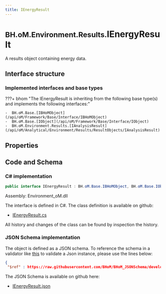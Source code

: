 ```yaml
---
title: IEnergyResult
---
```


# <small>BH.oM.Environment.Results.</small>**IEnergyResult**

A results object containing energy data.

## Interface structure

### Implemented interfaces and base types

???+ bhom "The IEnergyResult is inheriting from the following base type(s) and implements the following interfaces:"

    -  BH.oM.Base.[IBHoMObject](/api/oM/Framework/Base/Interface/IBHoMObject)
    -  BH.oM.Base.[IObject](/api/oM/Framework/Base/Interface/IObject)
    -  BH.oM.Environment.Results.[IAnalysisResult](/api/oM/Analytical/Environment/Results/ResultObjects/IAnalysisResult)


## Properties

## Code and Schema

### C# implementation

``` C# title="C#"
public interface IEnergyResult : BH.oM.Base.IBHoMObject, BH.oM.Base.IObject, BH.oM.Environment.Results.IAnalysisResult
```

Assembly: Environment_oM.dll

The interface is defined in C#. The class definition is available on github:

- [IEnergyResult.cs](https://github.com/BHoM/BHoM/blob/develop/Environment_oM/Results\ResultObjects\Energy\IEnergyResult.cs)

All history and changes of the class can be found by inspection the history.
### JSON Schema implementation

The object is defined as a JSON schema. To reference the schema in a validator like [this](https://www.jsonschemavalidator.net/) to validate a Json instance, please use the lines below:

``` json title="JSON Schema"
{
 "$ref" : https://raw.githubusercontent.com/BHoM/BHoM_JSONSchema/develop/Environment_oM/Results/IEnergyResult.json}
```

The JSON Schema is available on github here:

- [IEnergyResult.json](https://github.com/BHoM/BHoM_JSONSchema/blob/develop/Environment_oM/Results/IEnergyResult.json)
